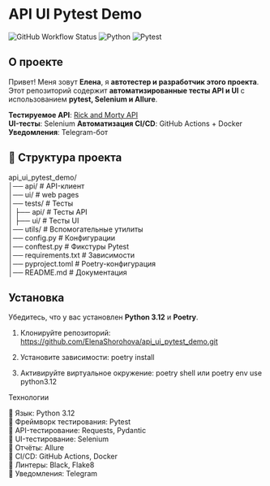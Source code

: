 # API UI Pytest Demo

![GitHub Workflow Status](https://img.shields.io/github/actions/workflow/status/ElenaShorohova/api_ui_pytest_demo/api-tests.yml?branch=main)
![Python](https://img.shields.io/badge/python-3.12-blue)
![Pytest](https://img.shields.io/badge/pytest-passing-green)

## О проекте

Привет!
Меня зовут **Елена**, я **автотестер и разработчик этого проекта**.  
Этот репозиторий содержит **автоматизированные тесты API и UI** с использованием **pytest, Selenium и Allure**.

**Тестируемое API**: [Rick and Morty API](https://rickandmortyapi.com/)  
**UI-тесты**: Selenium
**Автоматизация CI/CD**: GitHub Actions + Docker  
**Уведомления**: Telegram-бот  

## 📂 Структура проекта

api_ui_pytest_demo/  
│── api/                     # API-клиент  
│── ui/                      # web pages  
│── tests/                   # Тесты  
│   ├── api/                 # Тесты API  
│   ├── ui/                  # Тесты UI  
│── utils/                   # Вспомогательные утилиты  
│── config.py                # Конфигурации  
│── conftest.py              # Фикстуры Pytest  
│── requirements.txt         # Зависимости  
│── pyproject.toml           # Poetry-конфигурация  
│── README.md                # Документация  

## Установка

Убедитесь, что у вас установлен **Python 3.12** и **Poetry**.  
1) Клонируйте репозиторий:
https://github.com/ElenaShorohova/api_ui_pytest_demo.git

2) Установите зависимости:
poetry install

3) Активируйте виртуальное окружение:
poetry shell или poetry env use python3.12

Технологии

🔹 Язык: Python 3.12  
🔹 Фреймворк тестирования: Pytest  
🔹 API-тестирование: Requests, Pydantic  
🔹 UI-тестирование: Selenium  
🔹 Отчёты: Allure  
🔹 CI/CD: GitHub Actions, Docker  
🔹 Линтеры: Black, Flake8  
🔹 Уведомления: Telegram  
